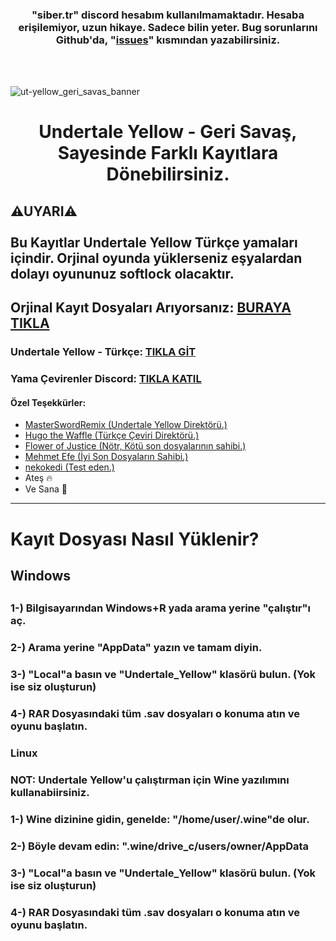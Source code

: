 <h3 align="center">"siber.tr" discord hesabım kullanılmamaktadır. Hesaba erişilemiyor, uzun hikaye. Sadece bilin yeter. Bug sorunlarını Github'da, "<a href="https://github.com/rootlus/uty-kayitlar/issues">issues</a>" kısmından yazabilirsiniz.</h3>

<br><br>

![ut-yellow_geri_savas_banner](https://github.com/user-attachments/assets/ec31d803-6b58-4081-834f-f623dfa1dba7)

<h1 align="center">Undertale Yellow - Geri Savaş, Sayesinde Farklı Kayıtlara Dönebilirsiniz.</h1>

<h2>⚠UYARI⚠ <br><br> Bu Kayıtlar Undertale Yellow Türkçe yamaları içindir. Orjinal oyunda yüklerseniz eşyalardan dolayı oyununuz softlock olacaktır.</h2>
<h2>Orjinal Kayıt Dosyaları Arıyorsanız: <a href="https://drive.google.com/drive/folders/1LBnJ4ZZSOfmHr7KzlEmpKOIeUJm7Ua5_">BURAYA TIKLA</a></h2>

<h3>Undertale Yellow - Türkçe: <a href="https://gamejolt.com/games/UndertaleYellowTr/915170" target="_blank">TIKLA GİT</a></h3>
<h3>Yama Çevirenler Discord: <a href="https://discord.gg/cevirisantrali" target="_blank">TIKLA KATIL</a></h3>

<h4>Özel Teşekkürler:</h4>
        <ul>
            <li><a href="https://www.youtube.com/@MasterSwordRemix/" target="_blank">MasterSwordRemix (Undertale Yellow Direktörü.)</a></li>
            <li><a href="https://www.youtube.com/@hugo_the_waffle">Hugo the Waffle (Türkçe Çeviri Direktörü.)</a></li>
            <li><a href="https://www.youtube.com/@adaletincicegi" target="_blank">Flower of Justice (Nötr, Kötü son dosyalarının sahibi.)</a></li>
            <li><a href="https://steamcommunity.com/profiles/76561199566045206/" target="_blank">Mehmet Efe (İyi Son Dosyaların Sahibi.)</a></li>
            <li><a href="https://steamcommunity.com/profiles/76561199480948461/" target="_blank">nekokedi (Test eden.)</a></li>
            <li>Ateş 🔥</li>
            <li>Ve Sana 💛</li>
        </ul>

<hr>

<h1 class="#kurulum">Kayıt Dosyası Nasıl Yüklenir?</h1>

<h2>Windows<h2>
<h3>1-) Bilgisayarından Windows+R yada arama yerine "çalıştır"ı aç.</h3>
<h3>2-) Arama yerine "AppData" yazın ve tamam diyin.</h3>
<h3>3-) "Local"a basın ve "Undertale_Yellow" klasörü bulun. (Yok ise siz oluşturun)</h3>
<h3>4-) RAR Dosyasındaki tüm .sav dosyaları o konuma atın ve oyunu başlatın.</h3>

<h3>Linux</h3>
<h3>NOT: Undertale Yellow'u çalıştırman için <b>Wine</b> yazılımını kullanabiirsiniz.</h3>
<h3>1-) Wine dizinine gidin, genelde: "/home/user/.wine"de olur.</h3>
<h3>2-) Böyle devam edin: ".wine/drive_c/users/owner/AppData</h3>
<h3>3-) "Local"a basın ve "Undertale_Yellow" klasörü bulun. (Yok ise siz oluşturun)</h3>
<h3>4-) RAR Dosyasındaki tüm .sav dosyaları o konuma atın ve oyunu başlatın.</h3>


